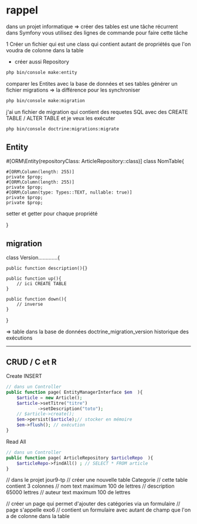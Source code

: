 # rappel

dans un projet informatique => créer des tables est une tâche récurrent 
dans Symfony vous utilisez des lignes de commande pour faire cette tâche 


1 Créer un fichier qui est une class qui contient autant de propriétés que l'on voudra de colonne dans la table 
+ créer aussi Repository 

```bash
php bin/console make:entity 
```

comparer les Entites avec la base de données et ses tables 
générer un fichier migrations => la différence pour les synchroniser

```bash
php bin/console make:migration 
```

j'ai un fichier de migration qui contient des requetes SQL avec des CREATE TABLE / ALTER TABLE et je veux les exécuter

```bash
php bin/console doctrine:migrations:migrate 
```

##  Entity 
#[ORM\Entity(repositoryClass: ArticleRepository::class)]
class NomTable{

    #[ORM\Column(length: 255)]
    private $prop;
    #[ORM\Column(length: 255)]
    private $prop;
    #[ORM\Column(type: Types::TEXT, nullable: true)]
    private $prop;
    private $prop;

setter et getter pour chaque propriété 

}

##  migration 

class Version.............{

    public function description(){}

    public function up(){
        // ici CREATE TABLE 
    }

    public function down(){
        // inverse 
    }

} 

=> table dans la base de données doctrine_migration_version 
historique des exécutions 

----

## CRUD / C et R

Create INSERT 

```php
// dans un Controller
public function page( EntityManagerInterface $em  ){
    $article = new Article();
    $article->setTitre("titre")
            ->setDescription("toto");
    // $article->create();
    $em->persist($article);// stocker en mémoire 
    $em->flush(); // exécution 
}
```

Read All 

```php
// dans un Controller
public function page( ArticleRepository $articleRepo  ){
    $articleRepo->findAll() ; // SELECT * FROM article 
}
```

// dans le projet jour9-tp
// créer une nouvelle table Categorie
// cette table contient 3 colonnes
// nom text maximum 100 de lettres
// description 65000 lettres
// auteur   text maximum 100 de lettres

// créer un page qui permet d'ajouter des catégories via un formulaire 
// page s'appelle exo6
// contient un formulaire avec autant de champ que l'on a de colonne dans la table 
